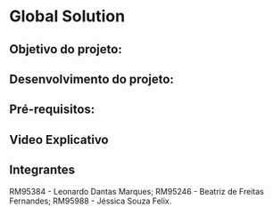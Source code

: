 # Global Solution

## Objetivo do projeto:


## Desenvolvimento do projeto:


## Pré-requisitos:


## Video Explicativo


## Integrantes
RM95384 - Leonardo Dantas Marques;
RM95246 - Beatriz de Freitas Fernandes;
RM95988 - Jéssica Souza Felix.
